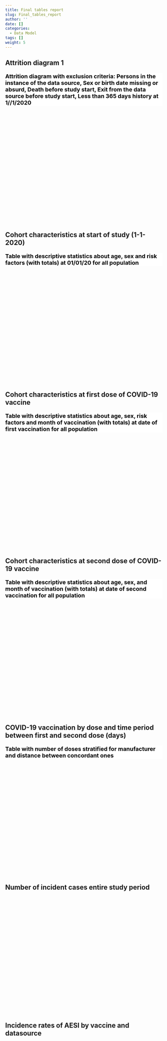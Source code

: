 ```yaml
---
title: Final tables report
slug: Final_tables_report
author: ''
date: []
categories:
  - Data Model
tags: []
weight: 5
---
```


<script src="{{< blogdown/postref >}}index.en_files/core-js/shim.min.js"></script>
<script src="{{< blogdown/postref >}}index.en_files/react/react.min.js"></script>
<script src="{{< blogdown/postref >}}index.en_files/react/react-dom.min.js"></script>
<script src="{{< blogdown/postref >}}index.en_files/reactwidget/react-tools.js"></script>
<script src="{{< blogdown/postref >}}index.en_files/htmlwidgets/htmlwidgets.js"></script>
<script src="{{< blogdown/postref >}}index.en_files/reactable-binding/reactable.js"></script>
## Attrition diagram 1
<div align="center">
<h2 style="color:#000;background:#FFFFFF;text-align:left;font-size:18px;font-style:normal;font-weight:bold;text-decoration:;letter-spacing:px;word-spacing:px;text-transform:;text-shadow:;margin-top:20px;margin-right:0px;margin-bottom:0px;margin-left:0px">Attrition diagram with exclusion criteria: Persons in the instance of the data source, Sex or birth date missing or absurd,  Death before study start, Exit from the data source before study start, Less than 365 days history at 1//1/2020</h2>
<div id="htmlwidget-1" class="reactable html-widget" style="width:auto;height:300px;"></div>
<script type="application/json" data-for="htmlwidget-1">{"x":{"tag":{"name":"Reactable","attribs":{"data":{"Name":["Persons in the instance of the data source","Sex or birth date missing or absurd, no dates of entry or exit","Death before study start","Exit from the data source before study start","Persons in the data source at study start","Less than 365 days history at 1//1/2020","Study population"],"Italy-ARS":[null,null,null,null,null,null,null],"NL-PHARMO":[null,null,null,null,null,null,null],"UK-CPRD":[null,null,null,null,null,null,null],"ES-BIFAP":[null,null,null,null,null,null,null]},"columns":[{"accessor":"Name","name":"Name","type":"character"},{"accessor":"Italy-ARS","name":"Italy-ARS","type":"logical"},{"accessor":"NL-PHARMO","name":"NL-PHARMO","type":"logical"},{"accessor":"UK-CPRD","name":"UK-CPRD","type":"logical"},{"accessor":"ES-BIFAP","name":"ES-BIFAP","type":"logical"}],"sortable":false,"searchable":true,"defaultPageSize":7,"paginationType":"numbers","showPageInfo":true,"minRows":1,"highlight":true,"bordered":true,"striped":true,"style":{"maxWidth":650},"height":"300px","dataKey":"23aa948445ec4faa34cb3c6e1d257b41","key":"23aa948445ec4faa34cb3c6e1d257b41"},"children":[]},"class":"reactR_markup"},"evals":[],"jsHooks":[]}</script>
<br/>
<br/>
<br/>
<br/>
</div>

## Cohort characteristics at start of study (1-1-2020)
<div align="center">
<h2 style="color:#000;background:#FFFFFF;text-align:left;font-size:18px;font-style:normal;font-weight:bold;text-decoration:;letter-spacing:px;word-spacing:px;text-transform:;text-shadow:;margin-top:20px;margin-right:0px;margin-bottom:0px;margin-left:0px">Table with descriptive statistics about age, sex and risk factors (with totals) at 01/01/20 for all population</h2>
<div id="htmlwidget-2" class="reactable html-widget" style="width:auto;height:300px;"></div>
<script type="application/json" data-for="htmlwidget-2">{"x":{"tag":{"name":"Reactable","attribs":{"data":{"Name":[null,"Study population","Person years of follow-up","Age in years",null,null,null,null,null,"Age in categories",null,null,null,null,null,null,null,null,"Person years across age categories",null,null,null,null,null,null,null,null,"Person years across sex",null,"At risk population at January 1, 2020*",null,null,null,null,null,null,null,null],"Parameters":[null,"N","PY","Min","P25","P50","Mean","P75","Max","0-19","20-29","30-39","40-49","50-59","60-69","70-79",">=80",">=60","0-19","20-29","30-39","40-49","50-59","60-69","70-79",">=80",">=60","Male","Female","Cardiovascular disease","Cancer","Chronic lung disease","HIV","Chronic kidney disease","Diabetes","Severe obesity","Sickle cell disease","Use of immunosuppressants"],"DAP":["N",null,null,null,null,null,null,null,null,null,null,null,null,null,null,null,null,null,null,null,null,null,null,null,null,null,null,null,null,null,null,null,null,null,null,null,null,null]},"columns":[{"accessor":"Name","name":"Name","type":"character"},{"accessor":"Parameters","name":"Parameters","type":"character"},{"accessor":"DAP","name":"DAP","type":"character"}],"sortable":false,"searchable":true,"defaultPageSize":38,"paginationType":"numbers","showPageInfo":true,"minRows":1,"highlight":true,"bordered":true,"striped":true,"style":{"maxWidth":650},"height":"300px","dataKey":"741ef3a66e1387509f881d17ed71aa1d","key":"741ef3a66e1387509f881d17ed71aa1d"},"children":[]},"class":"reactR_markup"},"evals":[],"jsHooks":[]}</script>
<br/>
<br/>
<br/>
<br/>
</div>

## Cohort characteristics at first dose of COVID-19 vaccine
<div align="center">
<h2 style="color:#000;background:#FFFFFF;text-align:left;font-size:18px;font-style:normal;font-weight:bold;text-decoration:;letter-spacing:px;word-spacing:px;text-transform:;text-shadow:;margin-top:20px;margin-right:0px;margin-bottom:0px;margin-left:0px">Table with descriptive statistics about age, sex, risk factors and month of vaccination (with totals) at date of first vaccination for all population</h2>
<div id="htmlwidget-3" class="reactable html-widget" style="width:auto;height:300px;"></div>
<script type="application/json" data-for="htmlwidget-3">{"x":{"tag":{"name":"Reactable","attribs":{"data":{"Name":[null,"Study population","Person-years of follow-up","Month of first vaccination","December 2020","January 2021","February 2021","March 2021","April 2021","May 2021","June 2021","July 2021","August 2021","September 2021","October 2021","Age in years",null,null,null,null,null,"Age in categories",null,null,null,null,null,null,null,null,"Person years across age categories",null,null,null,null,null,null,null,null,"Person years across sex",null,"At risk population at date of vaccination",null,null,null,null,null,null,null,null],"Parameters":[null,"N","PY",null,"N","N","N","N","N","N","N","N","N","N","N","Min","P25","P50","Mean","P75","Max","0-19","20-29","30-39","40-49","50-59","60-69","70-79",">=80",">=60","0-19","20-29","30-39","40-49","50-59","60-69","70-79",">=80",">=60","Male","Female","Cardiovascular disease","Cancer","Chronic lung disease","HIV","Chronic kidney disease","Diabetes","Severe obesity","Sickle cell disease","Use of immunosuppressants"],"Vaccine manufacturer":["N",null,null,null,null,null,null,null,null,null,null,null,null,null,null,null,null,null,null,null,null,null,null,null,null,null,null,null,null,null,null,null,null,null,null,null,null,null,null,null,null,null,null,null,null,null,null,null,null,null]},"columns":[{"accessor":"Name","name":"Name","type":"character"},{"accessor":"Parameters","name":"Parameters","type":"character"},{"accessor":"Vaccine manufacturer","name":"Vaccine manufacturer","type":"character"}],"sortable":false,"searchable":true,"defaultPageSize":50,"paginationType":"numbers","showPageInfo":true,"minRows":1,"highlight":true,"bordered":true,"striped":true,"style":{"maxWidth":650},"height":"300px","dataKey":"28de603b7e621100cd6a778b16c67eb1","key":"28de603b7e621100cd6a778b16c67eb1"},"children":[]},"class":"reactR_markup"},"evals":[],"jsHooks":[]}</script>
<br/>
<br/>
<br/>
<br/>
</div>

## Cohort characteristics at second dose of COVID-19 vaccine
<div align="center">
<h2 style="color:#000;background:#FFFFFF;text-align:left;font-size:18px;font-style:normal;font-weight:bold;text-decoration:;letter-spacing:px;word-spacing:px;text-transform:;text-shadow:;margin-top:20px;margin-right:0px;margin-bottom:0px;margin-left:0px">Table with descriptive statistics about age, sex,  and month of vaccination (with totals) at date of second vaccination for all population</h2>
<div id="htmlwidget-4" class="reactable html-widget" style="width:auto;height:300px;"></div>
<script type="application/json" data-for="htmlwidget-4">{"x":{"tag":{"name":"Reactable","attribs":{"data":{"Name":["Person-years of follow-up","Age in years",null,null,null,null,null,"Age in categories",null,null,null,null,null,null,null,null],"Description":["PY","Min","P25","P50","Mean","P75","Max","0-19","20-29","30-39","40-49","50-59","60-69","70-79",">=80",">=60"],"format":[null,null,null,null,null,null,null,null,null,null,null,null,null,null,null,null],"vocabulary":[null,null,null,null,null,null,null,null,null,null,null,null,null,null,null,null],"comments":[null,null,null,null,null,null,null,null,null,null,null,null,null,null,null,null]},"columns":[{"accessor":"Name","name":"Name","type":"character"},{"accessor":"Description","name":"Description","type":"character"},{"accessor":"format","name":"format","type":"logical"},{"accessor":"vocabulary","name":"vocabulary","type":"logical"},{"accessor":"comments","name":"comments","type":"logical"}],"sortable":false,"searchable":true,"defaultPageSize":16,"paginationType":"numbers","showPageInfo":true,"minRows":1,"highlight":true,"bordered":true,"striped":true,"style":{"maxWidth":650},"height":"300px","dataKey":"e7eab4712a4e96444d0593032946ea28","key":"e7eab4712a4e96444d0593032946ea28"},"children":[]},"class":"reactR_markup"},"evals":[],"jsHooks":[]}</script>
<br/>
<br/>
<br/>
<br/>
</div>

## COVID-19 vaccination by dose and time period between first and second dose (days)
<div align="center">
<h2 style="color:#000;background:#FFFFFF;text-align:left;font-size:18px;font-style:normal;font-weight:bold;text-decoration:;letter-spacing:px;word-spacing:px;text-transform:;text-shadow:;margin-top:20px;margin-right:0px;margin-bottom:0px;margin-left:0px">Table with number of doses stratified for manufacturer and distance between concordant ones</h2>
<div id="htmlwidget-5" class="reactable html-widget" style="width:auto;height:300px;"></div>
<script type="application/json" data-for="htmlwidget-5">{"x":{"tag":{"name":"Reactable","attribs":{"data":{"Name":[null,"Total population","Pfizer dose 1","Pfizer dose 2","Other vaccine dose 2","Amongst persons with Pfizer dose 2 distance",null,null,null,null,"Moderna dose 1","Moderna dose 2","Other vaccine dose 2","Amongst persons with Moderna dose 2 distance",null,null,null,null,"AstraZeneca dose 1","AstraZeneca dose 2","Other vaccine dose 2","Amongst persons with AZ dose 2 distance",null,null,null,null,"Janssen dose 1"],"Parameters":[null,"persons","Persons","Persons","Persons","Min","P25","P50","P75","Max","Persons","Persons",null,"Min","P25","P50","P75","Max","Persons","Persons","persons","Min","P25","P50","P75","Max","Persons"],"Vaccine manufacturer":["N",null,null,null,null,null,null,null,null,null,null,null,null,null,null,null,null,null,null,null,null,null,null,null,null,null,null]},"columns":[{"accessor":"Name","name":"Name","type":"character"},{"accessor":"Parameters","name":"Parameters","type":"character"},{"accessor":"Vaccine manufacturer","name":"Vaccine manufacturer","type":"character"}],"sortable":false,"searchable":true,"defaultPageSize":27,"paginationType":"numbers","showPageInfo":true,"minRows":1,"highlight":true,"bordered":true,"striped":true,"style":{"maxWidth":650},"height":"300px","dataKey":"2eddf88082da90e510eaa1be97f72ac9","key":"2eddf88082da90e510eaa1be97f72ac9"},"children":[]},"class":"reactR_markup"},"evals":[],"jsHooks":[]}</script>
<br/>
<br/>
<br/>
<br/>
</div>

## Number of incident cases entire study period
<div align="center">
<div id="htmlwidget-6" class="reactable html-widget" style="width:auto;height:300px;"></div>
<script type="application/json" data-for="htmlwidget-6">{"x":{"tag":{"name":"Reactable","attribs":{"data":{"Name":[null,"OUTCOME_events","2020","2021"],"Vaccine manufacturer":["Narrow",null,null,null]},"columns":[{"accessor":"Name","name":"Name","type":"character"},{"accessor":"Vaccine manufacturer","name":"Vaccine manufacturer","type":"character"}],"sortable":false,"searchable":true,"defaultPageSize":4,"paginationType":"numbers","showPageInfo":true,"minRows":1,"highlight":true,"bordered":true,"striped":true,"style":{"maxWidth":650},"height":"300px","dataKey":"a89445ae010aa2d10994c2dcadde0969","key":"a89445ae010aa2d10994c2dcadde0969"},"children":[]},"class":"reactR_markup"},"evals":[],"jsHooks":[]}</script>
<br/>
<br/>
<br/>
<br/>
</div>

## Incidence rates of AESI by vaccine and datasource
<div align="center">
<div id="htmlwidget-7" class="reactable html-widget" style="width:auto;height:300px;"></div>
<script type="application/json" data-for="htmlwidget-7">{"x":{"tag":{"name":"Reactable","attribs":{"data":{"Name":["Event","Vaccination","Cases-DAP","IR-DAP","lb-DAP","ubDAP"],"Description":[null,null,null,null,null,null],"format":[null,null,null,null,null,null],"vocabulary":[null,null,null,null,null,null],"comments":[null,null,null,null,null,null]},"columns":[{"accessor":"Name","name":"Name","type":"character"},{"accessor":"Description","name":"Description","type":"logical"},{"accessor":"format","name":"format","type":"logical"},{"accessor":"vocabulary","name":"vocabulary","type":"logical"},{"accessor":"comments","name":"comments","type":"logical"}],"sortable":false,"searchable":true,"defaultPageSize":6,"paginationType":"numbers","showPageInfo":true,"minRows":1,"highlight":true,"bordered":true,"striped":true,"style":{"maxWidth":650},"height":"300px","dataKey":"821f466b165c52db9d529aaba3934d57","key":"821f466b165c52db9d529aaba3934d57"},"children":[]},"class":"reactR_markup"},"evals":[],"jsHooks":[]}</script>
<br/>
<br/>
<br/>
<br/>
</div>
